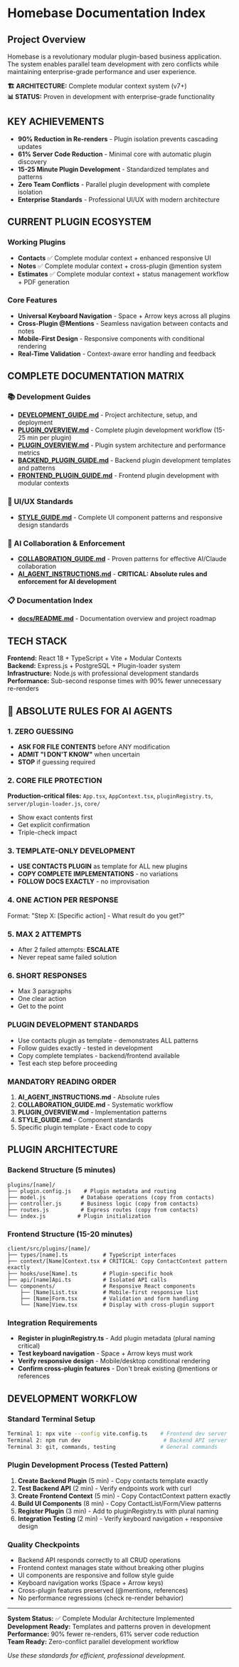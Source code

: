 # Homebase Documentation Index

## Project Overview

Homebase is a revolutionary modular plugin-based business application. The system enables parallel team development with zero conflicts while maintaining enterprise-grade performance and user experience.

**🏗️ ARCHITECTURE:** Complete modular context system (v7+)  
**📊 STATUS:** Proven in development with enterprise-grade functionality  

## KEY ACHIEVEMENTS

- **90% Reduction in Re-renders** - Plugin isolation prevents cascading updates
- **61% Server Code Reduction** - Minimal core with automatic plugin discovery  
- **15-25 Minute Plugin Development** - Standardized templates and patterns
- **Zero Team Conflicts** - Parallel plugin development with complete isolation
- **Enterprise Standards** - Professional UI/UX with modern architecture

## CURRENT PLUGIN ECOSYSTEM

### Working Plugins
- **Contacts** ✅ Complete modular context + enhanced responsive UI
- **Notes** ✅ Complete modular context + cross-plugin @mention system
- **Estimates** ✅ Complete modular context + status management workflow + PDF generation

### Core Features
- **Universal Keyboard Navigation** - Space + Arrow keys across all plugins
- **Cross-Plugin @Mentions** - Seamless navigation between contacts and notes
- **Mobile-First Design** - Responsive components with conditional rendering
- **Real-Time Validation** - Context-aware error handling and feedback

## COMPLETE DOCUMENTATION MATRIX

### 📚 Development Guides
- **[DEVELOPMENT_GUIDE.md](./DEVELOPMENT_GUIDE.md)** - Project architecture, setup, and deployment
- **[PLUGIN_OVERVIEW.md](./PLUGIN_OVERVIEW.md)** - Complete plugin development workflow (15-25 min per plugin)
- **[PLUGIN_OVERVIEW.md](./PLUGIN_OVERVIEW.md)** - Plugin system architecture and performance metrics
- **[BACKEND_PLUGIN_GUIDE.md](./BACKEND_PLUGIN_GUIDE.md)** - Backend plugin development templates and patterns
- **[FRONTEND_PLUGIN_GUIDE.md](./FRONTEND_PLUGIN_GUIDE.md)** - Frontend plugin development with modular contexts

### 🎨 UI/UX Standards
- **[STYLE_GUIDE.md](./STYLE_GUIDE.md)** - Complete UI component patterns and responsive design standards

### 🤖 AI Collaboration & Enforcement
- **[COLLABORATION_GUIDE.md](./COLLABORATION_GUIDE.md)** - Proven patterns for effective AI/Claude collaboration
- **[AI_AGENT_INSTRUCTIONS.md](./AI_AGENT_INSTRUCTIONS.md)** - **CRITICAL: Absolute rules and enforcement for AI development**

### 📋 Documentation Index
- **[docs/README.md](./docs/README.md)** - Documentation overview and project roadmap

## TECH STACK

**Frontend:** React 18 + TypeScript + Vite + Modular Contexts  
**Backend:** Express.js + PostgreSQL + Plugin-loader system  
**Infrastructure:** Node.js with professional development standards  
**Performance:** Sub-second response times with 90% fewer unnecessary re-renders  

## 🚨 ABSOLUTE RULES FOR AI AGENTS

### 1. ZERO GUESSING
- **ASK FOR FILE CONTENTS** before ANY modification
- **ADMIT "I DON'T KNOW"** when uncertain
- **STOP** if guessing required

### 2. CORE FILE PROTECTION
**Production-critical files:** `App.tsx`, `AppContext.tsx`, `pluginRegistry.ts`, `server/plugin-loader.js`, `core/`
- Show exact contents first
- Get explicit confirmation
- Triple-check impact

### 3. TEMPLATE-ONLY DEVELOPMENT
- **USE CONTACTS PLUGIN** as template for ALL new plugins
- **COPY COMPLETE IMPLEMENTATIONS** - no variations
- **FOLLOW DOCS EXACTLY** - no improvisation

### 4. ONE ACTION PER RESPONSE
Format: "Step X: [Specific action] - What result do you get?"

### 5. MAX 2 ATTEMPTS
- After 2 failed attempts: **ESCALATE**
- Never repeat same failed solution

### 6. SHORT RESPONSES
- Max 3 paragraphs
- One clear action
- Get to the point

### PLUGIN DEVELOPMENT STANDARDS
- Use contacts plugin as template - demonstrates ALL patterns
- Follow guides exactly - tested in development
- Copy complete templates - backend/frontend available
- Test each step before proceeding

### MANDATORY READING ORDER
1. **AI_AGENT_INSTRUCTIONS.md** - Absolute rules
2. **COLLABORATION_GUIDE.md** - Systematic workflow  
3. **PLUGIN_OVERVIEW.md** - Implementation patterns
4. **STYLE_GUIDE.md** - Component standards
5. Specific plugin template - Exact code to copy

## PLUGIN ARCHITECTURE

### Backend Structure (5 minutes)
```
plugins/[name]/
├── plugin.config.js    # Plugin metadata and routing
├── model.js           # Database operations (copy from contacts)
├── controller.js      # Business logic (copy from contacts)
├── routes.js          # Express routes (copy from contacts)
└── index.js          # Plugin initialization
```

### Frontend Structure (15-20 minutes)
```
client/src/plugins/[name]/
├── types/[name].ts           # TypeScript interfaces
├── context/[Name]Context.tsx # CRITICAL: Copy ContactContext pattern exactly
├── hooks/use[Name].ts        # Plugin-specific hook
├── api/[name]Api.ts          # Isolated API calls
└── components/               # Responsive React components
    ├── [Name]List.tsx        # Mobile-first responsive list
    ├── [Name]Form.tsx        # Validation and form handling
    └── [Name]View.tsx        # Display with cross-plugin support
```

### Integration Requirements
- **Register in pluginRegistry.ts** - Add plugin metadata (plural naming critical)
- **Test keyboard navigation** - Space + Arrow keys must work
- **Verify responsive design** - Mobile/desktop conditional rendering
- **Confirm cross-plugin features** - Don't break existing @mentions or references

## DEVELOPMENT WORKFLOW

### Standard Terminal Setup
```bash
Terminal 1: npx vite --config vite.config.ts    # Frontend dev server
Terminal 2: npm run dev                          # Backend API server
Terminal 3: git, commands, testing              # General commands
```

### Plugin Development Process (Tested Pattern)
1. **Create Backend Plugin** (5 min) - Copy contacts template exactly
2. **Test Backend API** (2 min) - Verify endpoints work with curl
3. **Create Frontend Context** (5 min) - Copy ContactContext pattern exactly
4. **Build UI Components** (8 min) - Copy ContactList/Form/View patterns
5. **Register Plugin** (3 min) - Add to pluginRegistry.ts with plural naming
6. **Integration Testing** (2 min) - Verify keyboard navigation + responsive design

### Quality Checkpoints
- Backend API responds correctly to all CRUD operations
- Frontend context manages state without breaking other plugins
- UI components are responsive and follow style guide
- Keyboard navigation works (Space + Arrow keys)
- Cross-plugin features preserved (@mentions, references)
- No performance regressions (check re-render behavior)

---

**System Status:** ✅ Complete Modular Architecture Implemented  
**Development Ready:** Templates and patterns proven in development  
**Performance:** 90% fewer re-renders, 61% server code reduction  
**Team Ready:** Zero-conflict parallel development workflow

*Use these standards for efficient, professional development.*